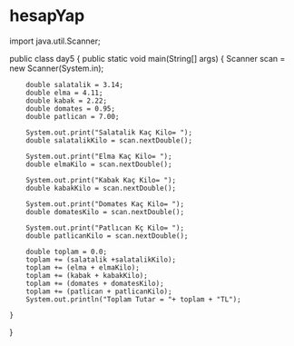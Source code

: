 # hesapYap
import java.util.Scanner;

public class day5 {
    public static void main(String[] args) {
        Scanner scan = new Scanner(System.in);

        double salatalik = 3.14;
        double elma = 4.11;
        double kabak = 2.22;
        double domates = 0.95;
        double patlican = 7.00;

        System.out.print("Salatalik Kaç Kilo= ");
        double salatalikKilo = scan.nextDouble();

        System.out.print("Elma Kaç Kilo= ");
        double elmaKilo = scan.nextDouble();

        System.out.print("Kabak Kaç Kilo= ");
        double kabakKilo = scan.nextDouble();

        System.out.print("Domates Kaç Kilo= ");
        double domatesKilo = scan.nextDouble();

        System.out.print("Patlıcan Kç Kilo= ");
        double patlicanKilo = scan.nextDouble();

        double toplam = 0.0;
        toplam += (salatalik +salatalikKilo);
        toplam += (elma + elmaKilo);
        toplam += (kabak + kabakKilo);
        toplam += (domates + domatesKilo);
        toplam += (patlican + patlicanKilo);
        System.out.println("Toplam Tutar = "+ toplam + "TL");

    }
}
